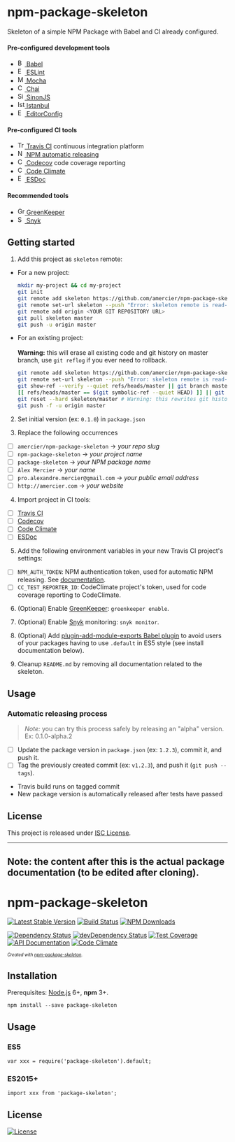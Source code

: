 npm-package-skeleton
====================

Skeleton of a simple NPM Package with Babel and CI already configured.

#### Pre-configured development tools

- [<img alt="Babel" src="https://babeljs.io/img/favicon.png" height="16"> Babel](https://babeljs.io/)
- [<img alt="ESLint" src="http://eslint.org/img/favicon.512x512.png" height="16"> ESLint](http://eslint.org/)
- [<img alt="Mocha" src="https://mochajs.org/favicon.ico" height="16"> Mocha](https://mochajs.org/)
- [<img alt="Chai" src="http://chaijs.com/img/favicon.ico" height="16"> Chai](http://chaijs.com/)
- [<img alt="SinonJS" src="http://sinonjs.org/assets/images/favicon.png" height="16"> SinonJS](http://sinonjs.org/)
- [<img alt="Istanbul" src="https://istanbul.js.org/assets/istanbul-logo.png" height="16"> Istanbul](https://github.com/gotwarlost/istanbul)
- [<img alt="EditorConfig" src="http://editorconfig.org/favicon.ico" height="16"> EditorConfig](http://editorconfig.org/)

#### Pre-configured CI tools

- [<img alt="Travis CI" src="https://cdn.travis-ci.org/images/favicon-076a22660830dc325cc8ed70e7146a59.png" height="16"> Travis CI](https://travis-ci.org/) continuous integration platform
- [<img alt="NPM" src="https://static.npmjs.com/da3ab40fb0861d15c83854c29f5f2962.png" height="16"> NPM automatic releasing](https://docs.travis-ci.com/user/deployment/npm)
- [<img alt="Codecov" src="https://d234q63orb21db.cloudfront.net/685e381330164f79197bc0e7f75035c6f1b9d7d0/media/images/favicon.png" height="16"> Codecov](https://codecov.io/) code coverage reporting
- [<img alt="Code Climate" src="https://codeclimate.com/favicon.png" height="16"> Code Climate](https://codeclimate.com/)
- [<img alt="ESDoc" src="https://esdoc.org/favicon.ico" height="16"> ESDoc](https://esdoc.org/)

#### Recommended tools

- [<img alt="GreenKeeper" src="http://greenkeeper.io/favicon-16x16.png" height="16"> GreenKeeper](http://greenkeeper.io/)
- [<img alt="Snyk" src="https://res.cloudinary.com/snyk/image/upload/favicon/favicon.ico" height="16"> Snyk](https://snyk.io/)

## Getting started

1. Add this project as `skeleton` remote:
  - For a new project:
    ```sh
    mkdir my-project && cd my-project
    git init
    git remote add skeleton https://github.com/amercier/npm-package-skeleton.git
    git remote set-url skeleton --push "Error: skeleton remote is read-only"
    git remote add origin <YOUR GIT REPOSITORY URL>
    git pull skeleton master
    git push -u origin master
    ```
  - For an existing project:<br>
    <br>
    **Warning:** this will erase all existing code and git
    history on master branch, use `git reflog` if you ever need to rollback.
    ```sh
    git remote add skeleton https://github.com/amercier/npm-package-skeleton.git
    git remote set-url skeleton --push "Error: skeleton remote is read-only"
    git show-ref --verify --quiet refs/heads/master || git branch master # Create master branch if needed
    [[ refs/heads/master == $(git symbolic-ref --quiet HEAD) ]] || git checkout master # Switch to master branch
    git reset --hard skeleton/master # Warning: this rewrites git history
    git push -f -u origin master
    ```

2. Set initial version (ex: `0.1.0`) in `package.json`

3. Replace the following occurrences
  - [ ] `amercier/npm-package-skeleton` → *your repo slug*
  - [ ] `npm-package-skeleton` → *your project name*
  - [ ] `package-skeleton` → *your NPM package name*
  - [ ] `Alex Mercier` → *your name*
  - [ ] `pro.alexandre.mercier@gmail.com` → *your public email address*
  - [ ] `http://amercier.com` → *your website*

4. Import project in CI tools:
  - [ ] [Travis CI](https://travis-ci.org/)
  - [ ] [Codecov](https://codecov.io/)
  - [ ] [Code Climate](https://codeclimate.com/github/signup)
  - [ ] [ESDoc](https://doc.esdoc.org/-/generate.html)

5. Add the following environment variables in your new Travis CI project's settings:
  - [ ] `NPM_AUTH_TOKEN`: NPM authentication token, used for automatic NPM releasing. See [documentation](https://docs.travis-ci.com/user/deployment/npm).
  - [ ] `CC_TEST_REPORTER_ID`: CodeClimate project's token, used for code coverage reporting to CodeClimate.

6. (Optional) Enable [GreenKeeper](http://greenkeeper.io/): `greenkeeper enable`.

7. (Optional) Enable [Snyk](https://snyk.io/) monitoring: `snyk monitor`.

8. (Optional) Add [plugin-add-module-exports Babel plugin](https://www.npmjs.com/package/babel-plugin-add-module-exports) to avoid users of your packages having to use `.default` in ES5 style (see install documentation below).

9. Cleanup `README.md` by removing all documentation related to the skeleton.

## Usage

### Automatic releasing process

> *Note:* you can try this process safely by releasing an "alpha" version. Ex: 0.1.0-alpha.2

- [ ] Update the package version in `package.json` (ex: `1.2.3`), commit it, and push it.
- [ ] Tag the previously created commit (ex: `v1.2.3`), and push it (`git push --tags`).
- Travis build runs on tagged commit
- New package version is automatically released after tests have passed

License
-------

This project is released under [ISC License](LICENSE.md).

---
## **Note:** the content after this is the actual package documentation (to be edited after cloning).

npm-package-skeleton
====================

[![Latest Stable Version](https://img.shields.io/npm/v/package-skeleton.svg)](https://www.npmjs.com/package/package-skeleton)
[![Build Status](https://img.shields.io/travis/amercier/npm-package-skeleton/master.svg)](https://travis-ci.org/amercier/npm-package-skeleton)
[![NPM Downloads](https://img.shields.io/npm/dm/package-skeleton.svg)](https://www.npmjs.com/package/package-skeleton)

[![Dependency Status](https://img.shields.io/david/amercier/npm-package-skeleton.svg)](https://david-dm.org/amercier/npm-package-skeleton)
[![devDependency Status](https://img.shields.io/david/dev/amercier/npm-package-skeleton.svg)](https://david-dm.org/amercier/npm-package-skeleton#info=devDependencies)
[![Test Coverage](https://img.shields.io/codecov/c/github/amercier/npm-package-skeleton/master.svg)](https://codecov.io/github/amercier/npm-package-skeleton?branch=master)
[![API Documentation](https://doc.esdoc.org/github.com/amercier/npm-package-skeleton/badge.svg)](https://doc.esdoc.org/github.com/amercier/npm-package-skeleton/)
[![Code Climate](https://img.shields.io/codeclimate/maintainability-percentage/amercier/npm-package-skeleton.svg)](https://codeclimate.com/github/amercier/npm-package-skeleton)


<sup><sub>_Created with [npm-p&#97;ckage-skeleton](https://github.com/&#97;mercier/npm-p&#97;ckage-skeleton)._</sup></sub>


Installation
------------

Prerequisites: [Node.js](https://nodejs.org/) 6+, **npm** 3+.

    npm install --save package-skeleton

Usage
-----

### ES5

    var xxx = require('package-skeleton').default;

### ES2015+

    import xxx from 'package-skeleton';


License
-------

[![License](https://img.shields.io/npm/l/package-skeleton.svg)](LICENSE.md)
